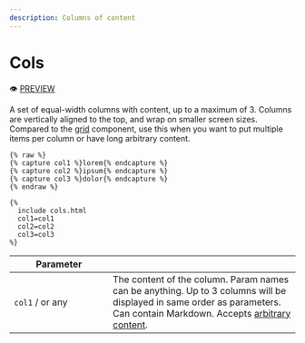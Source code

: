 ```yaml
---
description: Columns of content
---
```


# Cols

:eye: [PREVIEW](https://greenelab.github.io/lab-website-template/testbed#cols)

A set of equal-width columns with content, up to a maximum of 3. Columns are vertically aligned to the top, and wrap on smaller screen sizes. Compared to the [grid](grid.md) component, use this when you want to put multiple items per column or have long arbitrary content.

```liquid
{% raw %}
{% capture col1 %}lorem{% endcapture %}
{% capture col2 %}ipsum{% endcapture %}
{% capture col3 %}dolor{% endcapture %}
{% endraw %}

{%
  include cols.html
  col1=col1
  col2=col2
  col3=col3
%}
```

<table><thead><tr><th width="158">Parameter</th><th></th></tr></thead><tbody><tr><td><code>col1</code> / or any</td><td>The content of the column. Param names can be anything. Up to 3 columns will be displayed in same order as parameters. Can contain Markdown. Accepts <a href="./#arbitrary-content">arbitrary content</a>.</td></tr></tbody></table>

